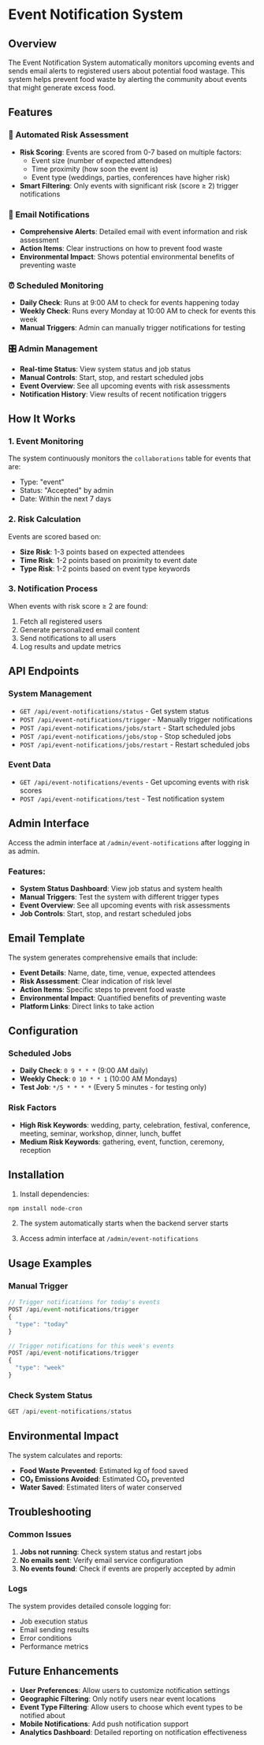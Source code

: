 # Event Notification System

## Overview

The Event Notification System automatically monitors upcoming events and sends email alerts to registered users about potential food wastage. This system helps prevent food waste by alerting the community about events that might generate excess food.

## Features

### 🚨 Automated Risk Assessment
- **Risk Scoring**: Events are scored from 0-7 based on multiple factors:
  - Event size (number of expected attendees)
  - Time proximity (how soon the event is)
  - Event type (weddings, parties, conferences have higher risk)
- **Smart Filtering**: Only events with significant risk (score ≥ 2) trigger notifications

### 📧 Email Notifications
- **Comprehensive Alerts**: Detailed email with event information and risk assessment
- **Action Items**: Clear instructions on how to prevent food waste
- **Environmental Impact**: Shows potential environmental benefits of preventing waste

### ⏰ Scheduled Monitoring
- **Daily Check**: Runs at 9:00 AM to check for events happening today
- **Weekly Check**: Runs every Monday at 10:00 AM to check for events this week
- **Manual Triggers**: Admin can manually trigger notifications for testing

### 🎛️ Admin Management
- **Real-time Status**: View system status and job status
- **Manual Controls**: Start, stop, and restart scheduled jobs
- **Event Overview**: See all upcoming events with risk assessments
- **Notification History**: View results of recent notification triggers

## How It Works

### 1. Event Monitoring
The system continuously monitors the `collaborations` table for events that are:
- Type: "event"
- Status: "Accepted" by admin
- Date: Within the next 7 days

### 2. Risk Calculation
Events are scored based on:
- **Size Risk**: 1-3 points based on expected attendees
- **Time Risk**: 1-2 points based on proximity to event date
- **Type Risk**: 1-2 points based on event type keywords

### 3. Notification Process
When events with risk score ≥ 2 are found:
1. Fetch all registered users
2. Generate personalized email content
3. Send notifications to all users
4. Log results and update metrics

## API Endpoints

### System Management
- `GET /api/event-notifications/status` - Get system status
- `POST /api/event-notifications/trigger` - Manually trigger notifications
- `POST /api/event-notifications/jobs/start` - Start scheduled jobs
- `POST /api/event-notifications/jobs/stop` - Stop scheduled jobs
- `POST /api/event-notifications/jobs/restart` - Restart scheduled jobs

### Event Data
- `GET /api/event-notifications/events` - Get upcoming events with risk scores
- `POST /api/event-notifications/test` - Test notification system

## Admin Interface

Access the admin interface at `/admin/event-notifications` after logging in as admin.

### Features:
- **System Status Dashboard**: View job status and system health
- **Manual Triggers**: Test the system with different trigger types
- **Event Overview**: See all upcoming events with risk assessments
- **Job Controls**: Start, stop, and restart scheduled jobs

## Email Template

The system generates comprehensive emails that include:
- **Event Details**: Name, date, time, venue, expected attendees
- **Risk Assessment**: Clear indication of risk level
- **Action Items**: Specific steps to prevent food waste
- **Environmental Impact**: Quantified benefits of preventing waste
- **Platform Links**: Direct links to take action

## Configuration

### Scheduled Jobs
- **Daily Check**: `0 9 * * *` (9:00 AM daily)
- **Weekly Check**: `0 10 * * 1` (10:00 AM Mondays)
- **Test Job**: `*/5 * * * *` (Every 5 minutes - for testing only)

### Risk Factors
- **High Risk Keywords**: wedding, party, celebration, festival, conference, meeting, seminar, workshop, dinner, lunch, buffet
- **Medium Risk Keywords**: gathering, event, function, ceremony, reception

## Installation

1. Install dependencies:
```bash
npm install node-cron
```

2. The system automatically starts when the backend server starts

3. Access admin interface at `/admin/event-notifications`

## Usage Examples

### Manual Trigger
```javascript
// Trigger notifications for today's events
POST /api/event-notifications/trigger
{
  "type": "today"
}

// Trigger notifications for this week's events
POST /api/event-notifications/trigger
{
  "type": "week"
}
```

### Check System Status
```javascript
GET /api/event-notifications/status
```

## Environmental Impact

The system calculates and reports:
- **Food Waste Prevented**: Estimated kg of food saved
- **CO₂ Emissions Avoided**: Estimated CO₂ prevented
- **Water Saved**: Estimated liters of water conserved

## Troubleshooting

### Common Issues
1. **Jobs not running**: Check system status and restart jobs
2. **No emails sent**: Verify email service configuration
3. **No events found**: Check if events are properly accepted by admin

### Logs
The system provides detailed console logging for:
- Job execution status
- Email sending results
- Error conditions
- Performance metrics

## Future Enhancements

- **User Preferences**: Allow users to customize notification settings
- **Geographic Filtering**: Only notify users near event locations
- **Event Type Filtering**: Allow users to choose which event types to be notified about
- **Mobile Notifications**: Add push notification support
- **Analytics Dashboard**: Detailed reporting on notification effectiveness

